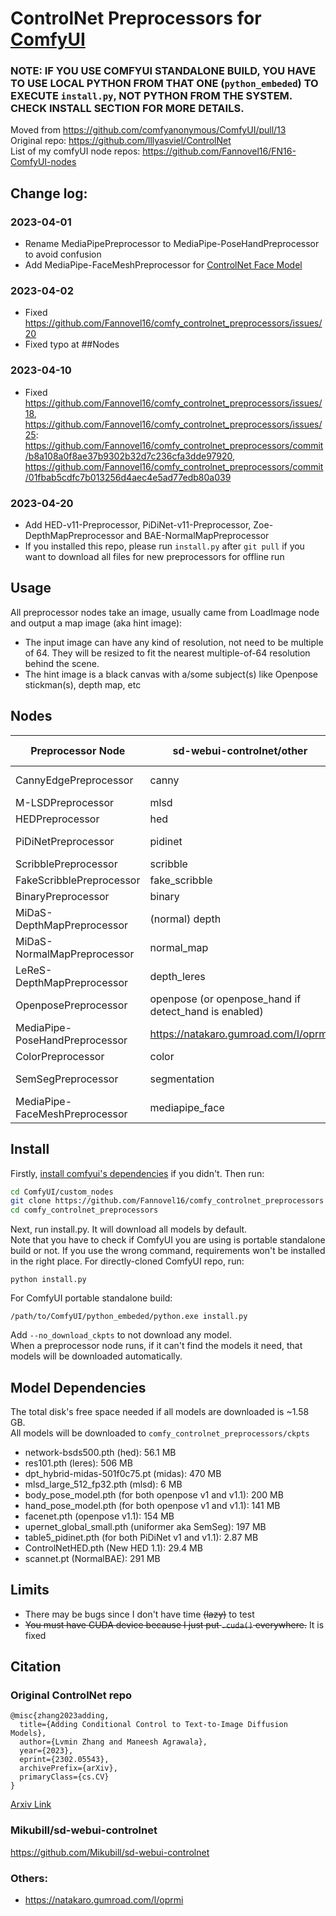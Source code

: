 # ControlNet Preprocessors for [ComfyUI](https://github.com/comfyanonymous/ComfyUI)
### NOTE: IF YOU USE COMFYUI STANDALONE BUILD, YOU HAVE TO USE LOCAL PYTHON FROM THAT ONE (`python_embeded`) TO EXECUTE `install.py`, NOT PYTHON FROM THE SYSTEM. CHECK INSTALL SECTION FOR MORE DETAILS. 
Moved from https://github.com/comfyanonymous/ComfyUI/pull/13 <br>
Original repo: https://github.com/lllyasviel/ControlNet <br>
List of my comfyUI node repos: https://github.com/Fannovel16/FN16-ComfyUI-nodes <br>

## Change log:
### 2023-04-01
* Rename MediaPipePreprocessor to MediaPipe-PoseHandPreprocessor to avoid confusion
* Add MediaPipe-FaceMeshPreprocessor for [ControlNet Face Model](https://www.reddit.com/r/StableDiffusion/comments/1281iva/new_controlnet_face_model/)
### 2023-04-02
* Fixed https://github.com/Fannovel16/comfy_controlnet_preprocessors/issues/20
* Fixed typo at ##Nodes
### 2023-04-10
* Fixed https://github.com/Fannovel16/comfy_controlnet_preprocessors/issues/18, https://github.com/Fannovel16/comfy_controlnet_preprocessors/issues/25: https://github.com/Fannovel16/comfy_controlnet_preprocessors/commit/b8a108a0f8ae37b9302b32d7c236cfa3dde97920, https://github.com/Fannovel16/comfy_controlnet_preprocessors/commit/01fbab5cdfc7b013256d4aec4e5ad77edb80a039
### 2023-04-20
* Add HED-v11-Preprocessor, PiDiNet-v11-Preprocessor, Zoe-DepthMapPreprocessor and BAE-NormalMapPreprocessor
* If you installed this repo, please run `install.py` after `git pull` if you want to download all files for new preprocessors for offline run

## Usage
All preprocessor nodes take an image, usually came from LoadImage node and output a map image (aka hint image):
* The input image can have any kind of resolution, not need to be multiple of 64. They will be resized to fit the nearest multiple-of-64 resolution behind the scene.
* The hint image is a black canvas with a/some subject(s) like Openpose stickman(s), depth map, etc

## Nodes
| Preprocessor Node           | sd-webui-controlnet/other                             | Use with ControlNet/T2I-Adapter           | Category                         |
|-----------------------------|-------------------------------------------------------|-------------------------------------------|----------------------------------|
| CannyEdgePreprocessor       | canny                                                 | control_canny <br> t2iadapter_canny       | preprocessors/edge_line          |
| M-LSDPreprocessor           | mlsd                                                  | control_mlsd                              | preprocessors/edge_line          |
| HEDPreprocessor             | hed                                                   | control_hed                               | preprocessors/edge_line          |
| PiDiNetPreprocessor         | pidinet                                               | t2iadapter_sketch <br> control_scribble   | preprocessors/edge_line          |
| ScribblePreprocessor        | scribble                                              | control_scribble                          | preprocessors/edge_line          |
| FakeScribblePreprocessor    | fake_scribble                                         | control_scribble                          | preprocessors/edge_line          |
| BinaryPreprocessor          | binary                                                | control_scribble                          | preprocessors/edge_line          |
| MiDaS-DepthMapPreprocessor  | (normal) depth                                        | control_depth <br> t2iadapter_depth       | preprocessors/normal_depth_map   |
| MiDaS-NormalMapPreprocessor | normal_map                                            | control_normal                            | preprocessors/normal_depth_map   |
| LeReS-DepthMapPreprocessor  | depth_leres                                           | control_depth <br> t2iadapter_depth       | preprocessors/normal_depth_map   |
| OpenposePreprocessor        | openpose (or openpose_hand if detect_hand is enabled) | control_openpose <br> t2iadapter_openpose | preprocessors/pose               |
|MediaPipe-PoseHandPreprocessor| https://natakaro.gumroad.com/l/oprmi                 | https://civitai.com/models/16409         | preprocessors/pose                |
| ColorPreprocessor           | color                                                 | t2iadapter_color                          | preprocessors/color_style        |
| SemSegPreprocessor          | segmentation                                          | control_seg <br> t2iadapter_seg           | preprocessors/semseg             |
|MediaPipe-FaceMeshPreprocessor| mediapipe_face                                       | controlnet_sd21_laion_face_v2             | preprocessors/face_mesh          |

## Install
Firstly, [install comfyui's dependencies](https://github.com/comfyanonymous/ComfyUI#installing) if you didn't.
Then run:
```sh
cd ComfyUI/custom_nodes
git clone https://github.com/Fannovel16/comfy_controlnet_preprocessors
cd comfy_controlnet_preprocessors
```
Next, run install.py. It will download all models by default. <br>
Note that you have to check if ComfyUI you are using is portable standalone build or not. If you use the wrong command, requirements won't be installed in the right place. 
For directly-cloned ComfyUI repo, run:
```
python install.py
```
For ComfyUI portable standalone build:
```
/path/to/ComfyUI/python_embeded/python.exe install.py
```
Add `--no_download_ckpts` to not download any model. <br>
When a preprocessor node runs, if it can't find the models it need, that models will be downloaded automatically.
## Model Dependencies 
The total disk's free space needed if all models are downloaded is ~1.58 GB. <br>
All models will be downloaded to `comfy_controlnet_preprocessors/ckpts`
* network-bsds500.pth (hed): 56.1 MB
* res101.pth (leres): 506 MB
* dpt_hybrid-midas-501f0c75.pt (midas): 470 MB
* mlsd_large_512_fp32.pth (mlsd): 6 MB
* body_pose_model.pth (for both openpose v1 and v1.1): 200 MB
* hand_pose_model.pth (for both openpose v1 and v1.1): 141 MB
* facenet.pth (openpose v1.1): 154 MB
* upernet_global_small.pth (uniformer aka SemSeg): 197 MB
* table5_pidinet.pth (for both PiDiNet v1 and v1.1): 2.87 MB
* ControlNetHED.pth (New HED 1.1): 29.4 MB
* scannet.pt (NormalBAE): 291 MB

## Limits
* There may be bugs since I don't have time ~~(lazy)~~ to test
* ~~You must have CUDA device because I just put `.cuda()` everywhere.~~ It is fixed

## Citation
### Original ControlNet repo
    @misc{zhang2023adding,
      title={Adding Conditional Control to Text-to-Image Diffusion Models}, 
      author={Lvmin Zhang and Maneesh Agrawala},
      year={2023},
      eprint={2302.05543},
      archivePrefix={arXiv},
      primaryClass={cs.CV}
    }

[Arxiv Link](https://arxiv.org/abs/2302.05543)

### Mikubill/sd-webui-controlnet
https://github.com/Mikubill/sd-webui-controlnet
### Others:
* https://natakaro.gumroad.com/l/oprmi
